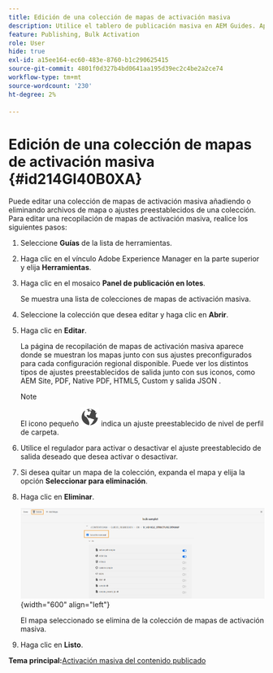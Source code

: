 ```yaml
---
title: Edición de una colección de mapas de activación masiva
description: Utilice el tablero de publicación masiva en AEM Guides. Aprenda a editar una colección de mapas de activación masiva añadiendo o eliminando archivos de mapa.
feature: Publishing, Bulk Activation
role: User
hide: true
exl-id: a15ee164-ec60-483e-8760-b1c290625415
source-git-commit: 4801f0d327b4bd0641aa195d39ec2c4be2a2ce74
workflow-type: tm+mt
source-wordcount: '230'
ht-degree: 2%

---
```


# Edición de una colección de mapas de activación masiva {#id214GI40B0XA}

Puede editar una colección de mapas de activación masiva añadiendo o eliminando archivos de mapa o ajustes preestablecidos de una colección. Para editar una recopilación de mapas de activación masiva, realice los siguientes pasos:

1. Seleccione **Guías** de la lista de herramientas.

1. Haga clic en el vínculo Adobe Experience Manager en la parte superior y elija **Herramientas**.

1. Haga clic en el mosaico **Panel de publicación en lotes**.

   Se muestra una lista de colecciones de mapas de activación masiva.

1. Seleccione la colección que desea editar y haga clic en **Abrir**.

1. Haga clic en **Editar**.

   La página de recopilación de mapas de activación masiva aparece donde se muestran los mapas junto con sus ajustes preconfigurados para cada configuración regional disponible.
Puede ver los distintos tipos de ajustes preestablecidos de salida junto con sus iconos, como AEM Site, PDF, Native PDF, HTML5, Custom y salida JSON
.

   >[!NOTE]
   >
   > El icono pequeño ![](images/global-preset-icon.svg) indica un ajuste preestablecido de nivel de perfil de carpeta.


1. Utilice el regulador para activar o desactivar el ajuste preestablecido de salida deseado que desea activar o desactivar.

1. Si desea quitar un mapa de la colección, expanda el mapa y elija la opción **Seleccionar para eliminación**.

1. Haga clic en **Eliminar**.

   ![](images/bulk-activation-delete-map.png){width="600" align="left"}

   El mapa seleccionado se elimina de la colección de mapas de activación masiva.

1. Haga clic en **Listo**.


**Tema principal:**&#x200B;[ Activación masiva del contenido publicado](conf-bulk-activation.md)
